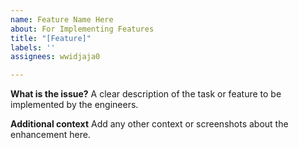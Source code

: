 ```yaml
---
name: Feature Name Here
about: For Implementing Features
title: "[Feature]"
labels: ''
assignees: wwidjaja0

---
```


**What is the issue?**
A clear description of the task or feature to be implemented by the engineers.



**Additional context**
Add any other context or screenshots about the enhancement here.
